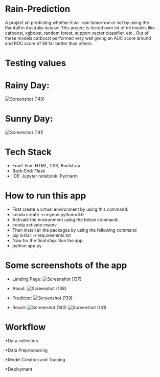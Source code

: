# Rain-Prediction
A project on predicting whether it will rain tomorrow or not by using the Rainfall in Australia dataset
This project is tested over lot of ml models like catboost, xgboost, random forest, support vector classifier, etc..
Out of these models catboost performed very well giving an AUC score around and ROC score of 89 far better than others.


# Testing values

# Rainy Day: 
![Screenshot (140)](https://github.com/SammithaS/Rain-Prediction-Website/assets/121117205/8df55bc3-bb85-48e4-9a18-14890fcf14f1)
# Sunny Day:
![Screenshot (141)](https://github.com/SammithaS/Rain-Prediction-Website/assets/121117205/4d1a2a31-1aaa-4e64-a56e-0096c5617fe3)

# Tech Stack
* Front-End: HTML, CSS, Bootstrap
* Back-End: Flask
* IDE: Jupyter notebook, Pycharm

# How to run this app
* First create a virtual environment by using this command:
* conda create -n myenv python=3.6
* Activate the environment using the below command:
* conda activate myenv
* Then install all the packages by using the following command
* pip install -r requirements.txt
* Now for the final step. Run the app
* python app.py

# Some screenshots of the app
* Landing Page:
![Screenshot (137)](https://github.com/SammithaS/Rain-Prediction-Website/assets/121117205/fc955dcf-6439-4d4b-9312-c5f04960e526)


* About:
  ![Screenshot (138)](https://github.com/SammithaS/Rain-Prediction-Website/assets/121117205/9e638e58-29a3-44c5-ad8e-2d2f91072320)


* Predictor:
 ![Screenshot (139)](https://github.com/SammithaS/Rain-Prediction-Website/assets/121117205/1d4d6a53-0ab7-48b6-a6ab-2043d5d6eece)


* Result:
![Screenshot (140)](https://github.com/SammithaS/Rain-Prediction-Website/assets/121117205/8df55bc3-bb85-48e4-9a18-14890fcf14f1)
![Screenshot (141)](https://github.com/SammithaS/Rain-Prediction-Website/assets/121117205/4d1a2a31-1aaa-4e64-a56e-0096c5617fe3)

# Workflow

*Data collection

*Data Preprocessing

*Model Creation and Training

*Deployment






